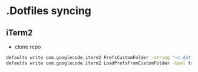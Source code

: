 # .Dotfiles syncing

## iTerm2
- clone repo
```bash
defaults write com.googlecode.iterm2 PrefsCustomFolder -string "~/.dotfiles/iterm2"
defaults write com.googlecode.iterm2 LoadPrefsFromCustomFolder -bool true</code>
```

